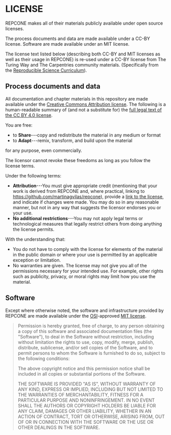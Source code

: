 # LICENSE

REPCONE makes all of their materials publicly available under open source 
licenses.

The process documents and data are made available under a CC-BY license.
Software are made available under an MIT license.

The  license text listed below (describing both CC-BY and MIT licenses as 
well as their usage in REPCONE) is re-used under a CC-BY license from
The Turing Way and The Carpentries community materials.
(Specifically from the [Reproducible Science Curriculum](https://github.com/Reproducible-Science-Curriculum/sharing-RR-Jupyter/blob/gh-pages/LICENSE.md)).

## Process documents and data

All documentation and chapter materials in this repository are made 
available under the [Creative Commons Attribution license][cc-by-human].
The following is a human-readable summary of (and not a substitute for) the 
[full legal text of the CC BY 4.0 license][cc-by-legal].

You are free:

* to **Share**---copy and redistribute the material in any medium or format
* to **Adapt**---remix, transform, and build upon the material

for any purpose, even commercially.

The licensor cannot revoke these freedoms as long as you follow the license
terms.

Under the following terms:

* **Attribution**---You must give appropriate credit (mentioning that your work
is derived from REPCONE and, where practical, linking to 
https://github.com/martinagvilas/repcone),
provide a [link to the license][cc-by-human], and indicate if changes were made.
  You may do so in any reasonable manner, but not in any way that suggests the
  licensor endorses you or your use.
* **No additional restrictions**---You may not apply legal terms or
technological measures that legally restrict others from doing anything the
license permits.
  
With the understanding that:

* You do not have to comply with the license for elements of the material in
the public domain or where your use is permitted by an applicable exception or
limitation.
* No warranties are given. The license may not give you all of the permissions
necessary for your intended use. For example, other rights such as publicity,
privacy, or moral rights may limit how you use the material.

## Software

Except where otherwise noted, the software and infrastructure provided by 
REPCONE are made available under the [OSI][osi]-approved 
[MIT license][mit-license].

> Permission is hereby granted, free of charge, to any person obtaining
> a copy of this software and associated documentation files (the
> "Software"), to deal in the Software without restriction, including
> without limitation the rights to use, copy, modify, merge, publish,
> distribute, sublicense, and/or sell copies of the Software, and to
> permit persons to whom the Software is furnished to do so, subject to
> the following conditions:
>
> The above copyright notice and this permission notice shall be
> included in all copies or substantial portions of the Software.
> 
> THE SOFTWARE IS PROVIDED "AS IS", WITHOUT WARRANTY OF ANY KIND,
> EXPRESS OR IMPLIED, INCLUDING BUT NOT LIMITED TO THE WARRANTIES OF
> MERCHANTABILITY, FITNESS FOR A PARTICULAR PURPOSE AND
> NONINFRINGEMENT. IN NO EVENT SHALL THE AUTHORS OR COPYRIGHT HOLDERS BE
> LIABLE FOR ANY CLAIM, DAMAGES OR OTHER LIABILITY, WHETHER IN AN ACTION
> OF CONTRACT, TORT OR OTHERWISE, ARISING FROM, OUT OF OR IN CONNECTION
> WITH THE SOFTWARE OR THE USE OR OTHER DEALINGS IN THE SOFTWARE.

[cc-by-human]: https://creativecommons.org/licenses/by/4.0/
[cc-by-legal]: https://creativecommons.org/licenses/by/4.0/legalcode
[mit-license]: https://opensource.org/licenses/mit-license.html
[osi]: https://opensource.org
